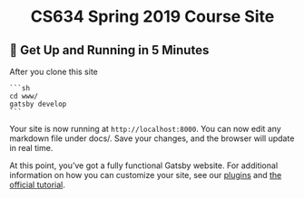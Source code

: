 <h1 align="center">
  CS634 Spring 2019 Course Site
</h1>


## 🚀 Get Up and Running in 5 Minutes

After you clone this site 

    ```sh
    cd www/
    gatsby develop
    ```

Your site is now running at `http://localhost:8000`. You can now edit any markdown file under docs/. Save your changes, and the browser will update in real time. 

At this point, you’ve got a fully functional Gatsby website. For additional information on how you can customize your site, see our [plugins](https://gatsbyjs.org/plugins/) and [the official tutorial](https://gatsbyjs.org/tutorial/).